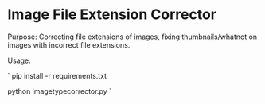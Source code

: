 # Image File Extension Corrector

Purpose: Correcting file extensions of images, fixing thumbnails/whatnot on images with incorrect file extensions.

Usage:

`
pip install -r requirements.txt

python imagetypecorrector.py
`
